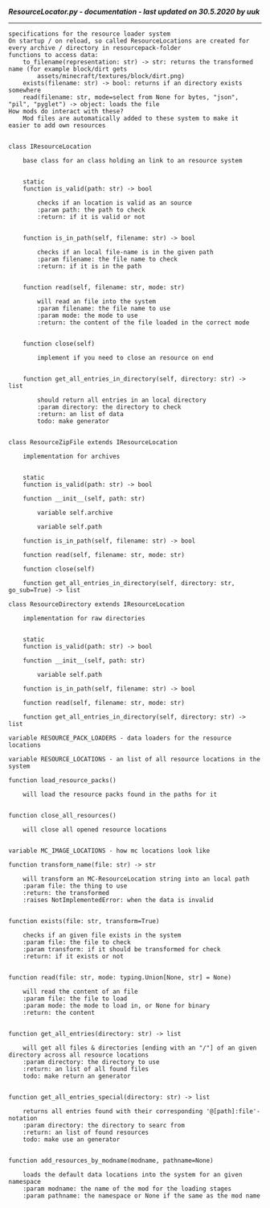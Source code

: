 ***ResourceLocator.py - documentation - last updated on 30.5.2020 by uuk***
___

    specifications for the resource loader system
    On startup / on reload, so called ResourceLocations are created for every archive / directory in resourcepack-folder
    functions to access data:
        to_filename(representation: str) -> str: returns the transformed name (for example block/dirt gets 
            assets/minecraft/textures/block/dirt.png)
        exists(filename: str) -> bool: returns if an directory exists somewhere
        read(filename: str, mode=select from None for bytes, "json", "pil", "pyglet") -> object: loads the file
    How mods do interact with these?
        Mod files are automatically added to these system to make it easier to add own resources


    class IResourceLocation
        
        base class for an class holding an link to an resource system


        static
        function is_valid(path: str) -> bool
            
            checks if an location is valid as an source
            :param path: the path to check
            :return: if it is valid or not


        function is_in_path(self, filename: str) -> bool
            
            checks if an local file-name is in the given path
            :param filename: the file name to check
            :return: if it is in the path


        function read(self, filename: str, mode: str)
            
            will read an file into the system
            :param filename: the file name to use
            :param mode: the mode to use
            :return: the content of the file loaded in the correct mode


        function close(self)
            
            implement if you need to close an resource on end


        function get_all_entries_in_directory(self, directory: str) -> list
            
            should return all entries in an local directory
            :param directory: the directory to check
            :return: an list of data
            todo: make generator


    class ResourceZipFile extends IResourceLocation
        
        implementation for archives


        static
        function is_valid(path: str) -> bool

        function __init__(self, path: str)

            variable self.archive

            variable self.path

        function is_in_path(self, filename: str) -> bool

        function read(self, filename: str, mode: str)

        function close(self)

        function get_all_entries_in_directory(self, directory: str, go_sub=True) -> list

    class ResourceDirectory extends IResourceLocation
        
        implementation for raw directories


        static
        function is_valid(path: str) -> bool

        function __init__(self, path: str)

            variable self.path

        function is_in_path(self, filename: str) -> bool

        function read(self, filename: str, mode: str)

        function get_all_entries_in_directory(self, directory: str) -> list

    variable RESOURCE_PACK_LOADERS - data loaders for the resource locations

    variable RESOURCE_LOCATIONS - an list of all resource locations in the system

    function load_resource_packs()
        
        will load the resource packs found in the paths for it


    function close_all_resources()
        
        will close all opened resource locations


    variable MC_IMAGE_LOCATIONS - how mc locations look like

    function transform_name(file: str) -> str
        
        will transform an MC-ResourceLocation string into an local path
        :param file: the thing to use
        :return: the transformed
        :raises NotImplementedError: when the data is invalid


    function exists(file: str, transform=True)
        
        checks if an given file exists in the system
        :param file: the file to check
        :param transform: if it should be transformed for check
        :return: if it exists or not


    function read(file: str, mode: typing.Union[None, str] = None)
        
        will read the content of an file
        :param file: the file to load
        :param mode: the mode to load in, or None for binary
        :return: the content


    function get_all_entries(directory: str) -> list
        
        will get all files & directories [ending with an "/"] of an given directory across all resource locations
        :param directory: the directory to use
        :return: an list of all found files
        todo: make return an generator


    function get_all_entries_special(directory: str) -> list
        
        returns all entries found with their corresponding '@[path]:file'-notation
        :param directory: the directory to searc from
        :return: an list of found resources
        todo: make use an generator


    function add_resources_by_modname(modname, pathname=None)
        
        loads the default data locations into the system for an given namespace
        :param modname: the name of the mod for the loading stages
        :param pathname: the namespace or None if the same as the mod name
